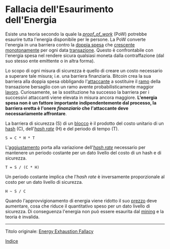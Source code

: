 # Fallacia dell'Esaurimento dell'Energia



Esiste una teoria secondo la quale la [_proof_of_work_](ch101-glossary.md#prova) (PoW) potrebbe esaurire tutta l'energia disponibile per le persone. La PoW converte l'energia in una barriera contro la [doppia spesa](ch101-glossary.md#doppia-spesa) che [crescente monotonamente](https://it.wikipedia.org/wiki/Funzione_monotona) per ogni data [transazione](). Questo è confrontabile con l'energia spesa nel rendere sicura qualsiasi moneta dalla contraffazione (dal suo stesso ente emittente o in altra forma).

Lo scopo di ogni misura di sicurezza è quello di creare un costo necessario a superare tale misura; i.e. una barriera finanziaria. Bitcoin crea la sua barriera alla doppia spesa obbligando l'[attaccante](ch101-glossary.md#attacco) a sostituire il [ramo](ch101-glossary.md#ramo-branch) della transazione bersaglio con un ramo avente probabilisticamente maggior [lavoro](ch101-glossary.md#lavoro). Curiosamente, se la sostituzione ha successo la barriera per i successivi attaccanti viene elevata in misura ancora maggiore. **L'energia spesa non è un fattore importante indipendentemente dal processo, la barriera eretta è l'onere _finanziario_ che l'attaccante deve necessariamente affrontare**.

La barriera di sicurezza (S) di un [blocco](ch101-glossary.md#blocco) è il prodotto del costo unitario di un [hash](ch101-glossary.md#hash) (C), dell'_[hash rate](ch101-glossary.md#hash-rate)_ (H) e del periodo di tempo (T).

```
S = C * H * T
```

L'[aggiustamento](ch101-glossary.md#aggiustamento) porta alla variazione dell'[_hash rate_](ch101-glossary.md#) necessario per mantenere un periodo costante per un dato livello del costo di un hash e di sicurezza.

```
T = S / (C * H)
```

Un periodo costante implica che l'_hash rate_ è inversamente proporzionale al costo per un dato livello di sicurezza.

```
H ~ S / C
```

Quando l'approvvigionamento di energia viene ridotto il suo [prezzo](ch101-glossary.md#prezzo) deve aumentare, cosa che riduce il quantitativo speso per un dato livello di sicurezza. Di conseguenza l'energia non può essere esaurita dal [mining](ch101-glossary.md#centro-di-mining-mine) e la teoria è invalida.

---------
Titolo originale: [Energy Exhaustion Fallacy](https://github.com/libbitcoin/libbitcoin-system/wiki/Energy-Exhaustion-Fallacy)

[Indice](/README.md)

